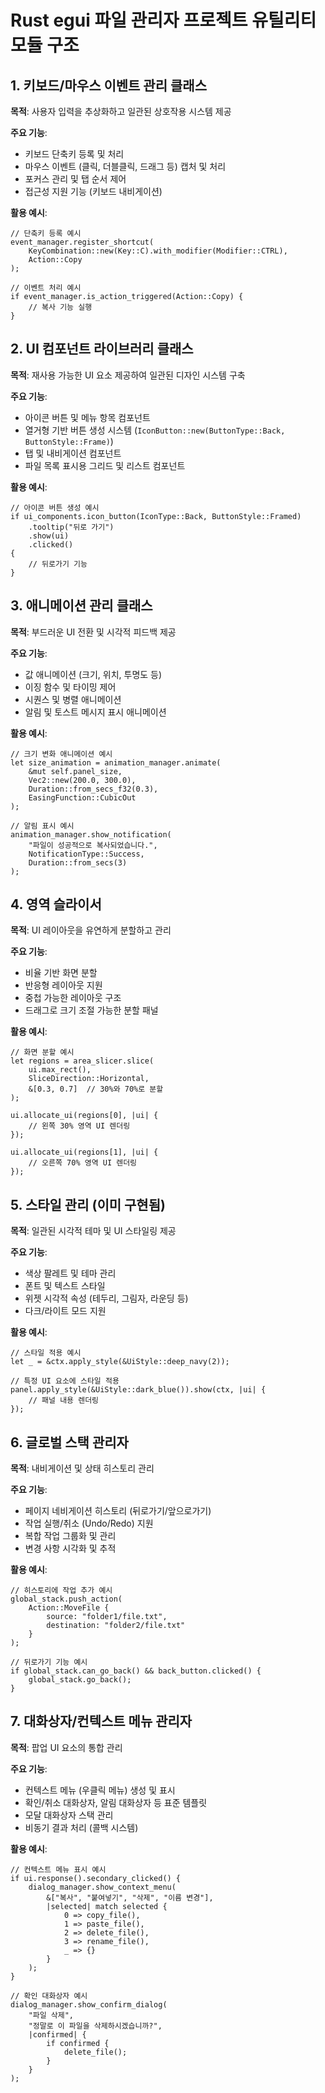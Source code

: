 
# Rust egui 파일 관리자 프로젝트 유틸리티 모듈 구조

## 1. 키보드/마우스 이벤트 관리 클래스

**목적**: 사용자 입력을 추상화하고 일관된 상호작용 시스템 제공

**주요 기능**:
- 키보드 단축키 등록 및 처리
- 마우스 이벤트 (클릭, 더블클릭, 드래그 등) 캡처 및 처리
- 포커스 관리 및 탭 순서 제어
- 접근성 지원 기능 (키보드 내비게이션)

**활용 예시**:
```
// 단축키 등록 예시
event_manager.register_shortcut(
    KeyCombination::new(Key::C).with_modifier(Modifier::CTRL),
    Action::Copy
);

// 이벤트 처리 예시
if event_manager.is_action_triggered(Action::Copy) {
    // 복사 기능 실행
}
```

## 2. UI 컴포넌트 라이브러리 클래스

**목적**: 재사용 가능한 UI 요소 제공하여 일관된 디자인 시스템 구축

**주요 기능**:
- 아이콘 버튼 및 메뉴 항목 컴포넌트
- 열거형 기반 버튼 생성 시스템 (`IconButton::new(ButtonType::Back, ButtonStyle::Frame)`)
- 탭 및 내비게이션 컴포넌트
- 파일 목록 표시용 그리드 및 리스트 컴포넌트

**활용 예시**:
```
// 아이콘 버튼 생성 예시
if ui_components.icon_button(IconType::Back, ButtonStyle::Framed)
    .tooltip("뒤로 가기")
    .show(ui)
    .clicked() 
{
    // 뒤로가기 기능
}
```

## 3. 애니메이션 관리 클래스

**목적**: 부드러운 UI 전환 및 시각적 피드백 제공

**주요 기능**:
- 값 애니메이션 (크기, 위치, 투명도 등)
- 이징 함수 및 타이밍 제어
- 시퀀스 및 병렬 애니메이션
- 알림 및 토스트 메시지 표시 애니메이션

**활용 예시**:
```
// 크기 변화 애니메이션 예시
let size_animation = animation_manager.animate(
    &mut self.panel_size,
    Vec2::new(200.0, 300.0),
    Duration::from_secs_f32(0.3),
    EasingFunction::CubicOut
);

// 알림 표시 예시
animation_manager.show_notification(
    "파일이 성공적으로 복사되었습니다.",
    NotificationType::Success,
    Duration::from_secs(3)
);
```

## 4. 영역 슬라이서

**목적**: UI 레이아웃을 유연하게 분할하고 관리

**주요 기능**:
- 비율 기반 화면 분할
- 반응형 레이아웃 지원
- 중첩 가능한 레이아웃 구조
- 드래그로 크기 조절 가능한 분할 패널

**활용 예시**:
```
// 화면 분할 예시
let regions = area_slicer.slice(
    ui.max_rect(),
    SliceDirection::Horizontal,
    &[0.3, 0.7]  // 30%와 70%로 분할
);

ui.allocate_ui(regions[0], |ui| {
    // 왼쪽 30% 영역 UI 렌더링
});

ui.allocate_ui(regions[1], |ui| {
    // 오른쪽 70% 영역 UI 렌더링
});
```

## 5. 스타일 관리 (이미 구현됨)

**목적**: 일관된 시각적 테마 및 UI 스타일링 제공

**주요 기능**:
- 색상 팔레트 및 테마 관리
- 폰트 및 텍스트 스타일
- 위젯 시각적 속성 (테두리, 그림자, 라운딩 등)
- 다크/라이트 모드 지원

**활용 예시**:
```
// 스타일 적용 예시
let _ = &ctx.apply_style(&UiStyle::deep_navy(2));

// 특정 UI 요소에 스타일 적용
panel.apply_style(&UiStyle::dark_blue()).show(ctx, |ui| {
    // 패널 내용 렌더링
});
```

## 6. 글로벌 스택 관리자

**목적**: 내비게이션 및 상태 히스토리 관리

**주요 기능**:
- 페이지 네비게이션 히스토리 (뒤로가기/앞으로가기)
- 작업 실행/취소 (Undo/Redo) 지원
- 복합 작업 그룹화 및 관리
- 변경 사항 시각화 및 추적

**활용 예시**:
```
// 히스토리에 작업 추가 예시
global_stack.push_action(
    Action::MoveFile { 
        source: "folder1/file.txt", 
        destination: "folder2/file.txt" 
    }
);

// 뒤로가기 기능 예시
if global_stack.can_go_back() && back_button.clicked() {
    global_stack.go_back();
}
```

## 7. 대화상자/컨텍스트 메뉴 관리자

**목적**: 팝업 UI 요소의 통합 관리

**주요 기능**:
- 컨텍스트 메뉴 (우클릭 메뉴) 생성 및 표시
- 확인/취소 대화상자, 알림 대화상자 등 표준 템플릿
- 모달 대화상자 스택 관리
- 비동기 결과 처리 (콜백 시스템)

**활용 예시**:
```
// 컨텍스트 메뉴 표시 예시
if ui.response().secondary_clicked() {
    dialog_manager.show_context_menu(
        &["복사", "붙여넣기", "삭제", "이름 변경"],
        |selected| match selected {
            0 => copy_file(),
            1 => paste_file(),
            2 => delete_file(),
            3 => rename_file(),
            _ => {}
        }
    );
}

// 확인 대화상자 예시
dialog_manager.show_confirm_dialog(
    "파일 삭제",
    "정말로 이 파일을 삭제하시겠습니까?",
    |confirmed| {
        if confirmed {
            delete_file();
        }
    }
);
```
